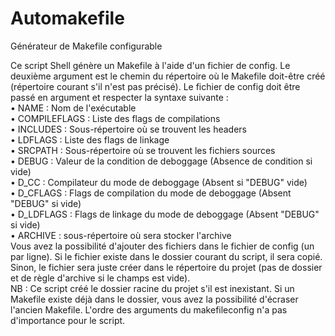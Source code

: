 # Automakefile
Générateur de Makefile configurable

Ce script Shell génère un Makefile à l'aide d'un fichier de config. Le deuxième argument est le chemin du répertoire où le Makefile doit-être créé (répertoire courant s'il n'est pas précisé). Le fichier de config doit être passé en argument et respecter la syntaxe suivante :  
    • NAME : Nom de l'exécutable  
    • COMPILEFLAGS : Liste des flags de compilations  
    • INCLUDES : Sous-répertoire où se trouvent les headers  
    • LDFLAGS : Liste des flags de linkage  
    • SRCPATH : Sous-répertoire où se trouvent les fichiers sources  
    • DEBUG : Valeur de la condition de deboggage (Absence de condition si vide)  
    • D_CC : Compilateur du mode de deboggage (Absent si "DEBUG" vide)  
    • D_CFLAGS : Flags de compilation du mode de deboggage (Absent "DEBUG" si vide)  
    • D_LDFLAGS : Flags de linkage du mode de deboggage (Absent "DEBUG" si vide)  
    • ARCHIVE : sous-répertoire où sera stocker l'archive  
Vous avez la possibilité d'ajouter des fichiers dans le fichier de config (un par ligne). Si le fichier existe dans le dossier courant du script, il sera copié. Sinon, le fichier sera juste créer dans le répertoire du projet (pas de dossier et de règle d'archive si le champs est vide).  
NB : Ce script créé le dossier racine du projet s'il est inexistant. Si un Makefile existe déjà dans le dossier, vous avez la possibilité d'écraser l'ancien Makefile. L'ordre des arguments du makefileconfig n'a pas d'importance pour le script.
